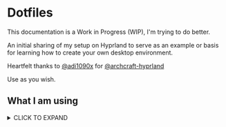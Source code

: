 # Dotfiles

This documentation is a Work in Progress (WIP), I'm trying to do better.

An initial sharing of my setup on Hyprland to serve as an example or basis for learning how to create your own desktop environment.

Heartfelt thanks to [@adi1090x](https://github.com/adi1090x) for [@archcraft-hyprland](https://github.com/archcraft-os/archcraft-hyprland)

Use as you wish.

## What I am using

<details>
  <summary>CLICK TO EXPAND</summary>

| Type                    | Link                                                                                                                                                                                                                                                                                             |
| ----------------------- | ------------------------------------------------------------------------------------------------------------------------------------------------------------------------------------------------------------------------------------------------------------------------------------------------ |
| **Distro**              | [arch](https://wiki.archlinux.org)                                                                                                                                                                                                                                                               |
| **AUR Helper**          | [yay](https://github.com/Jguer/yay)                                                                                                                                                                                                                                                              |
| **Compositor**          | [hyprland](https://wiki.hyprland.org)                                                                                                                                                                                                                                                            |
| **Widgets**             | [eww](https://github.com/elkowar/eww) [adi1090x](https://github.com/adi1090x/widgets)                                                                                                                                                                                                            |
| **Notifications**       | [mako](https://github.com/emersion/mako)                                                                                                                                                                                                                                                         |
| **Clipboard**           | [wl-clipboard](https://github.com/bugaevc/wl-clipboard) [cliphist](https://github.com/sentriz/cliphist)                                                                                                                                                                                          |
| **Lock Screen**         | [swayidle](https://github.com/swaywm/swayidle) [swaylock-effects](https://github.com/mortie/swaylock-effects)                                                                                                                                                                                    |
| **Sound**               | [pipewire](https://docs.pipewire.org) [wireplumber](https://gitlab.freedesktop.org/pipewire/wireplumber) [pulsemixer](https://github.com/GeorgeFilipkin/pulsemixer) [pavucontrol](https://freedesktop.org/software/pulseaudio/pavucontrol) [jamesdsp](https://github.com/Audio4Linux/JDSP4Linux) |
| **Brightness Control**  | [light](https://haikarainen.github.io/light) (archived 02/04/23)                                                                                                                                                                                                                                 |
| **Wallpaper Manager**   | [swww](https://github.com/Horus645/swww)                                                                                                                                                                                                                                                         |
| **App Launcher**        | [rofi](https://github.com/DaveDavenport/rofi)                                                                                                                                                                                                                                                    |
| **File Manager**        | [thunar](https://docs.xfce.org/xfce/thunar/start)                                                                                                                                                                                                                                                |
| **Core Utilities**      | [coreutils](https://github.com/uutils/coreutils) (rust rewrite)                                                                                                                                                                                                                                  |
| **System info**         | [neofetch](https://github.com/dylanaraps/neofetch) [duf](https://github.com/muesli/duf)                                                                                                                                                     													 |
| **Monitoring**          | [btop](https://github.com/aristocratos/btop) [htop](https://github.com/htop-dev/htop) [bandwhich](https://github.com/imsnif/bandwhich) [sniffnet](https://github.com/GyulyVGC/sniffnet)                                                                                                          |
| **Shell**               | [nushell](https://www.nushell.sh) [zsh](https://www.zsh.org) [bash](https://www.gnu.org/software/bash/bash.html)                                                                                                                                                                                 |
| **Terminal**            | [kitty](https://github.com/kovidgoyal/kitty)                                                                                                                                                                                                                                                     |
| **Terminal Prompt**     | [starship](https://starship.rs)                                                                                                                                                                                                                                                                  |
| **Terminal Tools**      | [zellij](https://zellij.dev) [zoxide](https://github.com/ajeetdsouza/zoxide) [vivid](https://github.com/sharkdp/vivid) [broot](https://github.com/Canop/broot)                                                                                                                                   |
| **Terminal Pager**      | [bat](https://github.com/sharkdp/bat) [less](https://greenwoodsoftware.com/less) [most](https://www.jedsoft.org/most) [delta](https://github.com/dandavison/delta)                                                                                                                               |
| **Text Editor**         | [neovim](https://neovim.io)                                                                                                                                                                                                                                                              		 |
| **Network**             | [networkmanager](https://www.networkmanager.dev)                                                                                                                                                                                                                                                 |
| **VPN**                 | [wireguard](https://www.wireguard.com)                                                                                                                                                                                                                                                           |
| **Multimedia Support**  | [gstreamer](https://gitlab.freedesktop.org/gstreamer/gstreamer) [ffmpeg](https://ffmpeg.org) [mpv](https://mpv.io)                                                                                                                                                                               |
| **Music Player**        | [termusic](https://github.com/tramhao/termusic)                                                                                                                                                                                                                                                  |
| **Media Downloader**    | [yt-dlp](https://github.com/yt-dlp/yt-dlp)                                                                                                                                                                                                                                                       |
| **Web Browser**         | [librewolf](https://librewolf.net)                                                                                                                                                                                                                                                               |
| **Screenshots**         | [hyprshot](https://github.com/Gustash/hyprshot) [grim](https://wayland.emersion.fr/grim) [slurp](https://wayland.emersion.fr/slurp)                                                                                                                                                              |
| **Screen Recorder**     | [wf-recorder](https://github.com/ammen99/wf-recorder)                                                                                                                                                                                                                                            |
| **Image Viewer**        | [feh](https://github.com/derf/feh) [viewnior](https://siyanpanayotov.com/project/viewnior)                                                                                                                                                                                                       |
| **Image Editor**        | [gimp](https://www.gimp.org)                                                                                                                                                                                                                                                                     |
| **Color Picker**        | [hyprpicker](https://github.com/hyprwm/hyprpicker)                                                                                                                                                                                                                                               |
| **Document Viewer**     | [zathura](https://git.pwmt.org/pwmt/zathura)                                                                                                                                                                                                                                                     |
| **Cursors**             | [capitaine-cursors](https://github.com/keeferrourke/capitaine-cursors)                                                                                                                                                                                                                           |
| **Fonts**               | [Nerd Fonts](https://www.nerdfonts.com)                                                                                                                                                                                                                                                          |
| **Icons**               | [papirus-icon-theme](https://github.com/PapirusDevelopmentTeam/papirus-icon-theme)                                                                                                                                                                                                               |
| **Themes**              | [breeze-gtk](https://invent.kde.org/plasma/breeze-gtk) [adwaita-qt](https://github.com/FedoraQt/adwaita-qt) [Catppuccin](https://github.com/catppuccin/catppuccin)                                                                                                                               |
| **GUI Settings Editor** | [nwg-look](https://github.com/nwg-piotr/nwg-look) [qt5ct](https://sourceforge.net/projects/qt5ct) [qt6ct](https://github.com/trialuser02/qt6ct)                                                                                                                                                  |
| **Desktop Portal**      | [xdg-desktop-portal-hyprland](https://github.com/hyprwm/xdg-desktop-portal-hyprland)                                                                                                                                                                                                             |
| **Xmpp Client**         | [gajim](https://gajim.org)                                                                                                                                                                                                                                                                       |

</details>
